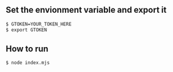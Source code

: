 ## Set the envionment variable and export it

```bash
$ GTOKEN=YOUR_TOKEN_HERE
$ export GTOKEN
```

## How to run

```bash
$ node index.mjs
```
